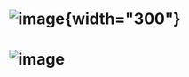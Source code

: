 # ![image](https://files.catbox.moe/266u7r.gif){width="300"}
# ![image](https://files.catbox.moe/0y2x5t.gif)
